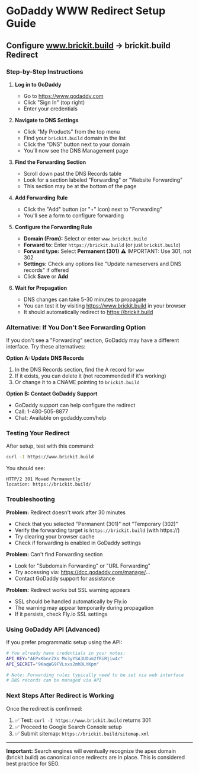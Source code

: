 # GoDaddy WWW Redirect Setup Guide

## Configure www.brickit.build → brickit.build Redirect

### Step-by-Step Instructions

1. **Log in to GoDaddy**
   - Go to https://www.godaddy.com
   - Click "Sign In" (top right)
   - Enter your credentials

2. **Navigate to DNS Settings**
   - Click "My Products" from the top menu
   - Find your `brickit.build` domain in the list
   - Click the "DNS" button next to your domain
   - You'll now see the DNS Management page

3. **Find the Forwarding Section**
   - Scroll down past the DNS Records table
   - Look for a section labeled "Forwarding" or "Website Forwarding"
   - This section may be at the bottom of the page

4. **Add Forwarding Rule**
   - Click the "Add" button (or "+" icon) next to "Forwarding"
   - You'll see a form to configure forwarding

5. **Configure the Forwarding Rule**
   - **Domain (From):** Select or enter `www.brickit.build`
   - **Forward to:** Enter `https://brickit.build` (or just `brickit.build`)
   - **Forward type:** Select **Permanent (301)** ⚠️ IMPORTANT: Use 301, not 302
   - **Settings:** Check any options like "Update nameservers and DNS records" if offered
   - Click **Save** or **Add**

6. **Wait for Propagation**
   - DNS changes can take 5-30 minutes to propagate
   - You can test it by visiting https://www.brickit.build in your browser
   - It should automatically redirect to https://brickit.build

### Alternative: If You Don't See Forwarding Option

If you don't see a "Forwarding" section, GoDaddy may have a different interface. Try these alternatives:

**Option A: Update DNS Records**
1. In the DNS Records section, find the A record for `www`
2. If it exists, you can delete it (not recommended if it's working)
3. Or change it to a CNAME pointing to `brickit.build`

**Option B: Contact GoDaddy Support**
- GoDaddy support can help configure the redirect
- Call: 1-480-505-8877
- Chat: Available on godaddy.com/help

### Testing Your Redirect

After setup, test with this command:
```bash
curl -I https://www.brickit.build
```

You should see:
```
HTTP/2 301 Moved Permanently
location: https://brickit.build/
```

### Troubleshooting

**Problem:** Redirect doesn't work after 30 minutes
- Check that you selected "Permanent (301)" not "Temporary (302)"
- Verify the forwarding target is `https://brickit.build` (with https://)
- Try clearing your browser cache
- Check if forwarding is enabled in GoDaddy settings

**Problem:** Can't find Forwarding section
- Look for "Subdomain Forwarding" or "URL Forwarding"
- Try accessing via: https://dcc.godaddy.com/manage/...
- Contact GoDaddy support for assistance

**Problem:** Redirect works but SSL warning appears
- SSL should be handled automatically by Fly.io
- The warning may appear temporarily during propagation
- If it persists, check Fly.io SSL settings

### Using GoDaddy API (Advanced)

If you prefer programmatic setup using the API:

```bash
# You already have credentials in your notes:
API_KEY="AEPxKbnrZXs_Mx3yYSA3UDum2fRiRjiw4c"
API_SECRET="9KaqWG9FVLsxs2mhDLYKpm"

# Note: Forwarding rules typically need to be set via web interface
# DNS records can be managed via API
```

### Next Steps After Redirect is Working

Once the redirect is confirmed:
1. ✅ Test: `curl -I https://www.brickit.build` returns 301
2. ✅ Proceed to Google Search Console setup
3. ✅ Submit sitemap: `https://brickit.build/sitemap.xml`

---

**Important:** Search engines will eventually recognize the apex domain (brickit.build) as canonical once redirects are in place. This is considered best practice for SEO.

